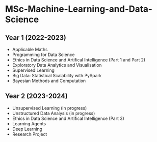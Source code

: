 # MSc-Machine-Learning-and-Data-Science

## Year 1 (2022-2023)

- Applicable Maths
- Programming for Data Science
- Ethics in Data Science and Artifical Intelligence (Part 1 and Part 2)
- Exploratory Data Analytics and Visualisation
- Supervised Learning
- Big Data: Statistical Scalability with PySpark
- Bayesian Methods and Computation

## Year 2 (2023-2024)

- Unsupervised Learning (in progress)
- Unstructured Data Analysis (in progress)
- Ethics in Data Science and Artifical Intelligence (Part 3)
- Learning Agents
- Deep Learning
- Research Project
